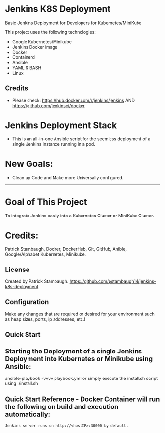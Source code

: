 # Jenkins K8S Deployment

Basic Jenkins Deployment for Developers for Kubernetes/MiniKube

This project uses the following technologies:

- Google Kubernetes/Minikube
- Jenkins Docker image
- Docker
- Containerd
- Ansible
- YAML & BASH
- Linux

## Credits

- Please check: https://hub.docker.com/r/jenkins/jenkins AND
                https://github.com/jenkinsci/docker

# Jenkins Deployment Stack
- This is an all-in-one Ansible script for the seemless deployment of a single Jenkins instance running in a pod.

# New Goals:
- Clean up Code and Make more Universally configured.

-----------------------------------------------------------------------------------------------------------------------------

# Goal of This Project
To integrate Jenkins easily into a Kubernetes Cluster or MiniKube Cluster.


# Credits:
Patrick Stambaugh, Docker, DockerHub, Git, GitHub, Anible, Google/Alphabet Kubernetes, Minikube.

## License

Created by Patrick Stambaugh.
https://github.com/pstambaugh14/jenkins-k8s-deployment


## Configuration

Make any changes that are required or desired for your environment such as heap sizes, ports, ip addresses, etc.!

## Quick Start

## Starting the Deployment of a single Jenkins Deployment into Kubernetes or Minikube using Ansible:
ansible-playbook -vvvv playbook.yml
or
simply execute the install.sh script using ./install.sh


## Quick Start Reference - Docker Container will run the following on build and execution automatically:

```
Jenkins server runs on http://<hostIP>:30000 by default.
```

